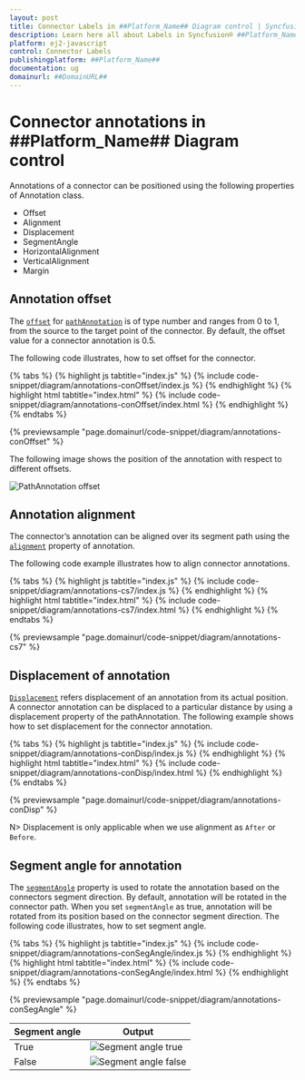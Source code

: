 ```yaml
---
layout: post
title: Connector Labels in ##Platform_Name## Diagram control | Syncfusion®
description: Learn here all about Labels in Syncfusion® ##Platform_Name## Diagram control of Syncfusion Essential® JS 2 and more.
platform: ej2-javascript
control: Connector Labels
publishingplatform: ##Platform_Name##
documentation: ug
domainurl: ##DomainURL##
---
```


# Connector annotations in ##Platform_Name## Diagram control

Annotations of a connector can be positioned using the following properties of Annotation class.

* Offset
* Alignment
* Displacement
* SegmentAngle
* HorizontalAlignment
* VerticalAlignment
* Margin

## Annotation offset

The [`offset`](../api/diagram/pathAnnotationModel/#offset) for [`pathAnnotation`](../api/diagram/pathAnnotationModel/) is of type number and ranges from 0 to 1, from the source to the target point of the connector. By default, the offset value for a connector annotation is 0.5.

The following code illustrates, how to set offset for the connector.

{% tabs %}
{% highlight js tabtitle="index.js" %}
{% include code-snippet/diagram/annotations-conOffset/index.js %}
{% endhighlight %}
{% highlight html tabtitle="index.html" %}
{% include code-snippet/diagram/annotations-conOffset/index.html %}
{% endhighlight %}
{% endtabs %}
        
{% previewsample "page.domainurl/code-snippet/diagram/annotations-conOffset" %}

The following image shows the position of the annotation with respect to different offsets.

![PathAnnotation offset](images/diagram-pathAnnotation-offset.png)

## Annotation alignment

The connector’s annotation can be aligned over its segment path using the [`alignment`](../api/diagram/pathAnnotationModel/#alignment) property of annotation.

The following code example illustrates how to align connector annotations.

{% tabs %}
{% highlight js tabtitle="index.js" %}
{% include code-snippet/diagram/annotations-cs7/index.js %}
{% endhighlight %}
{% highlight html tabtitle="index.html" %}
{% include code-snippet/diagram/annotations-cs7/index.html %}
{% endhighlight %}
{% endtabs %}
        
{% previewsample "page.domainurl/code-snippet/diagram/annotations-cs7" %}

## Displacement of annotation

[`Displacement`](../api/diagram/pathAnnotationModel/#displacement) refers displacement of an annotation from its actual position. A connector annotation can be displaced to a particular distance by using a displacement property of the pathAnnotation. The following example shows how to set displacement for the connector annotation.

{% tabs %}
{% highlight js tabtitle="index.js" %}
{% include code-snippet/diagram/annotations-conDisp/index.js %}
{% endhighlight %}
{% highlight html tabtitle="index.html" %}
{% include code-snippet/diagram/annotations-conDisp/index.html %}
{% endhighlight %}
{% endtabs %}
        
{% previewsample "page.domainurl/code-snippet/diagram/annotations-conDisp" %}

N> Displacement is only applicable when we use alignment as `After` or `Before`.

## Segment angle for annotation

The [`segmentAngle`](../api/diagram/pathAnnotationModel/#segmentangle) property is used to rotate the annotation based on the connectors segment direction. By default, annotation will be rotated in the connector path. When you set `segmentAngle` as true, annotation will be rotated from its position based on the connector segment direction. The following code illustrates, how to set segment angle.


{% tabs %}
{% highlight js tabtitle="index.js" %}
{% include code-snippet/diagram/annotations-conSegAngle/index.js %}
{% endhighlight %}
{% highlight html tabtitle="index.html" %}
{% include code-snippet/diagram/annotations-conSegAngle/index.html %}
{% endhighlight %}
{% endtabs %}
        
{% previewsample "page.domainurl/code-snippet/diagram/annotations-conSegAngle" %}

|Segment angle|Output|
|-----|-----|
|True|![Segment angle true](images/diagram-annotation-segmentAngle-true.png)|
|False|![Segment angle false](images/diagram-annotation-segmentAngle-false.png)|


